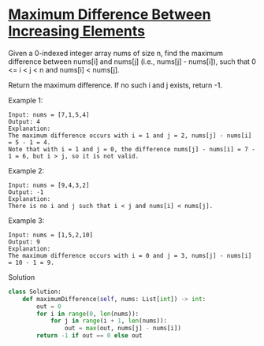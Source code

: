 # [Maximum Difference Between Increasing Elements](https://leetcode.com/problems/maximum-difference-between-increasing-elements/description/)

Given a 0-indexed integer array nums of size n, find the maximum difference between nums[i] and nums[j] 
(i.e., nums[j] - nums[i]), such that 0 <= i < j < n and nums[i] < nums[j].

Return the maximum difference. If no such i and j exists, return -1.

Example 1:
```
Input: nums = [7,1,5,4]
Output: 4
Explanation:
The maximum difference occurs with i = 1 and j = 2, nums[j] - nums[i] = 5 - 1 = 4.
Note that with i = 1 and j = 0, the difference nums[j] - nums[i] = 7 - 1 = 6, but i > j, so it is not valid.
```
Example 2:
```
Input: nums = [9,4,3,2]
Output: -1
Explanation:
There is no i and j such that i < j and nums[i] < nums[j].
```
Example 3:
```
Input: nums = [1,5,2,10]
Output: 9
Explanation:
The maximum difference occurs with i = 0 and j = 3, nums[j] - nums[i] = 10 - 1 = 9.
```
Solution
```python
class Solution:
    def maximumDifference(self, nums: List[int]) -> int:
        out = 0
        for i in range(0, len(nums)):
            for j in range(i + 1, len(nums)):
                out = max(out, nums[j] - nums[i])
        return -1 if out == 0 else out
```
